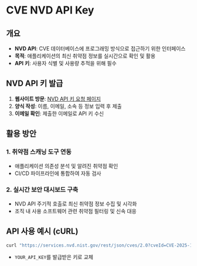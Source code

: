# CVE NVD API Key

## 개요

- **NVD API**: CVE 데이터베이스에 프로그래밍 방식으로 접근하기 위한 인터페이스
- **목적**: 애플리케이션의 최신 취약점 정보를 실시간으로 확인 및 활용
- **API 키**: 사용자 식별 및 사용량 추적을 위해 필수

## NVD API 키 발급

1.  **웹사이트 방문**: [NVD API 키 요청 페이지](https://nvd.nist.gov/developers/request-an-api-key)
2.  **양식 작성**: 이름, 이메일, 소속 등 정보 입력 후 제출
3.  **이메일 확인**: 제출한 이메일로 API 키 수신

## 활용 방안

### 1. 취약점 스캐닝 도구 연동

- 애플리케이션 의존성 분석 및 알려진 취약점 확인
- CI/CD 파이프라인에 통합하여 자동 검사

### 2. 실시간 보안 대시보드 구축

- NVD API 주기적 호출로 최신 취약점 정보 수집 및 시각화
- 조직 내 사용 소프트웨어 관련 취약점 필터링 및 신속 대응


## API 사용 예시 (cURL)

```bash
curl "https://services.nvd.nist.gov/rest/json/cves/2.0?cveId=CVE-2025-12345" -H "apiKey: YOUR_API_KEY"
```

- `YOUR_API_KEY`를 발급받은 키로 교체
